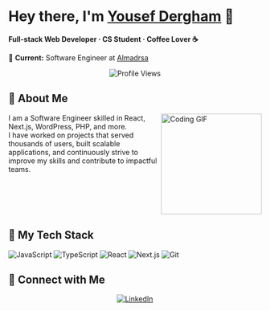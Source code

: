 # Hey there, I'm [Yousef Dergham](https://yousefdergham.vercel.app/) 👋

**Full-stack Web Developer · CS Student · Coffee Lover ☕**

💼 **Current:** Software Engineer at [Almadrsa](https://almdrasa.com)

<p align="center">
  <img src="https://komarev.com/ghpvc/?username=yousefdergham&style=for-the-badge" alt="Profile Views"/>
</p>

## 🚀 About Me

<img align="right" src="https://c.tenor.com/_DOBjnGspYAAAAAM/code-coding.gif" width="200" alt="Coding GIF"/>

I am a Software Engineer skilled in React, Next.js, WordPress, PHP, and more. <br/>
I have worked on projects that served thousands of users, built scalable applications, and continuously strive to improve my skills and contribute to impactful teams.




<br clear="right"/>

## 🔧 My Tech Stack

![JavaScript](https://img.shields.io/badge/JavaScript-F7DF1E?logo=javascript&logoColor=black)
![TypeScript](https://img.shields.io/badge/TypeScript-3178C6?logo=typescript&logoColor=white)
![React](https://img.shields.io/badge/React-61DAFB?logo=react&logoColor=black)
![Next.js](https://img.shields.io/badge/Next.js-black?logo=next.js&logoColor=white)
![Git](https://img.shields.io/badge/Git-F05032?logo=git&logoColor=white)

 
## 🔗 Connect with Me

<div align="center">
  
[![LinkedIn]([https://img.shields.io/badge/LinkedIn-0077B5?style=for-the-badge&logo=linkedin&logoColor=white)](https://linkedin.com/in/yousefdergham](https://www.linkedin.com/in/youssef-sabry-abdelatty/))

</div>
